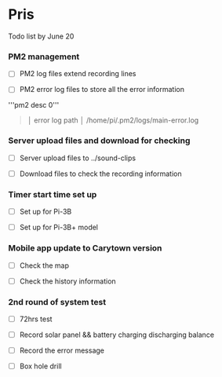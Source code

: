 # Pris

Todo list by June 20 
### PM2 management 
- [ ] PM2 log files extend recording lines 

- [ ] PM2 error log files to store all the error information

'''pm2 desc 0''' 

> │ error log path    │ /home/pi/.pm2/logs/main-error.log


### Server upload files and download for checking 
- [ ] Server upload files to ../sound-clips

- [ ] Download files to check the recording information 

### Timer start time set up 
- [ ] Set up for Pi-3B

- [ ] Set up for Pi-3B+ model 

### Mobile app update to Carytown version 
- [ ] Check the map 

- [ ] Check the history information 

### 2nd round of system test 
- [ ] 72hrs test 

- [ ] Record solar panel && battery charging discharging balance 

- [ ] Record the error message 

- [ ] Box hole drill
